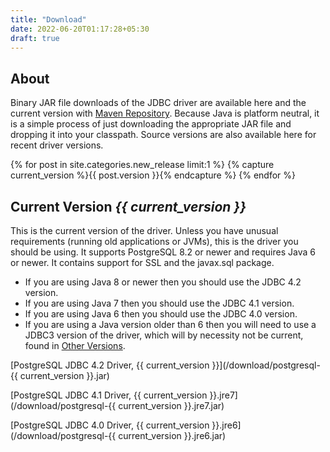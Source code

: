 ```yaml
---
title: "Download"
date: 2022-06-20T01:17:28+05:30
draft: true
---
```


## About

Binary JAR file downloads of the JDBC driver are available here
and the current version with [Maven Repository](http://search.maven.org/#search%7Cga%7C1%7Cg%3A%22org.postgresql%22%20AND%20a%3A%22postgresql%22).
Because Java is platform neutral, it is a simple process of just
downloading the appropriate JAR file and dropping it into your
classpath.  Source versions are also available here for recent
driver versions.

{% for post in site.categories.new_release limit:1 %}
{% capture current_version %}{{ post.version }}{% endcapture %}
{% endfor %}


## Current Version *{{ current_version }}*

This is the current version of the driver.  Unless you have unusual
requirements (running old applications or JVMs), this is the driver
you should be using.  It supports PostgreSQL 8.2 or newer and
requires Java 6 or newer.  It contains support for SSL and the
javax.sql package.

* If you are using Java 8 or newer then you should use the JDBC 4.2 version.
* If you are using Java 7 then you should use the JDBC 4.1 version.
* If you are using Java 6 then you should use the JDBC 4.0 version.
* If you are using a Java version older than 6 then
you will need to use a JDBC3 version of the driver, which will by
necessity not be current, found in [Other Versions](#others).

[PostgreSQL JDBC 4.2 Driver, {{ current_version }}](/download/postgresql-{{ current_version }}.jar)

[PostgreSQL JDBC 4.1 Driver, {{ current_version }}.jre7](/download/postgresql-{{ current_version }}.jre7.jar)

[PostgreSQL JDBC 4.0 Driver, {{ current_version }}.jre6](/download/postgresql-{{ current_version }}.jre6.jar)
